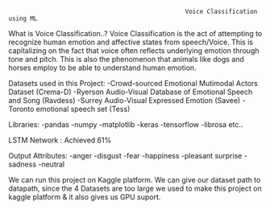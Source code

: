                                                      Voice Classification using ML
What is Voice Classification..?
Voice Classification is the act of attempting to recognize human emotion and affective states from speech/Voice. 
This is capitalizing on the fact that voice often reflects underlying emotion through tone and pitch. 
This is also the phenomenon that animals like dogs and horses employ to be able to understand human emotion.

Datasets used in this Project:
-Crowd-sourced Emotional Mutimodal Actors Dataset (Crema-D)
-Ryerson Audio-Visual Database of Emotional Speech and Song (Ravdess)
-Surrey Audio-Visual Expressed Emotion (Savee)
-Toronto emotional speech set (Tess)

Libraries:
-pandas
-numpy
-matplotlib
-keras
-tensorflow
-librosa etc..

LSTM Network :
Achieved 61%

Output Attributes:
-anger
-disgust
-fear
-happiness
-pleasant surprise
-sadness
-neutral

We can run this project on Kaggle platform.
We can give our dataset path to datapath, since the 4 Datasets are too large we used to make this project on kaggle platform & it also gives us GPU suport.
